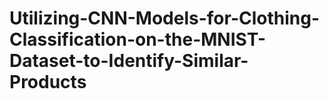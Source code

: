 # Utilizing-CNN-Models-for-Clothing-Classification-on-the-MNIST-Dataset-to-Identify-Similar-Products